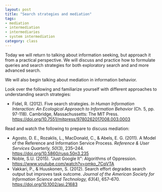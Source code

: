 ```yaml
---
layout: post
title: "Search strategies and mediation"
tags: 
- mediation
- intermediation
- intermediaries
- system intermediation
category: class
---
```


Today we will return to talking about information seeking, but approach it from a practical perspective. We will discuss and practice how to formulate queries and search strategies for both exploratory search and and more advanced search. 

We will also begin talking about mediation in information behavior. 

<excerpt/>

Look over the following and familiarize yourself with different approaches to understanding search strategies:

- Fidel, R. (2012). Five search strategies. *In Human Information Interaction: An Ecological Approach to Information Behavior* (Ch. 5, pp. 97-118). Cambridge, Massachussetts: The MIT Press. https://doi.org/10.7551/mitpress/9780262017008.003.0003

Read and watch the following to prepare to discuss mediation:

- Agosto, D. E., Rozaklis, L., MacDonald, C., & Abels, E. G. (2011). A Model of the Reference and  Information Service Process. *Reference & User Services Quarterly, 50*(3), 235–244. https://doi.org/10.5860/rusq.50n3.235
- Noble, S.U. (2015). "Just Google It": Algorithms of Oppression. https://www.youtube.com/watch?v=omko_7CqVTA
- Vakkari, P., & Huuskonen, S. (2012). Search effort degrades search output but improves task  outcome. *Journal of the American Society for Information Science and Technology, 63*(4), 657–670. https://doi.org/10.1002/asi.21683
